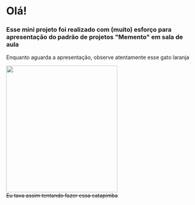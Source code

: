 <!DOCTYPE html>
  <html>
    <body>
      <h1>Olá!</h1>
      <h3>Esse mini projeto foi realizado com (muito) esforço para apresentação do padrão de projetos "Memento" em sala de aula</h3>
      <p>Enquanto aguarda a apresentação, observe atentamente esse gato laranja</p>
      <div>
        <img src="https://i.pinimg.com/originals/60/5f/19/605f195b5ffaaa572b9af67253af356a.gif" width="298" height="340"/>
      </div>
      <s>Eu tava assim tentando fazer essa catapimba</s>
    </body>
  </html>
